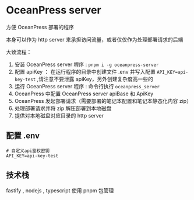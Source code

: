 # OceanPress server

方便 OceanPress 部署的程序

本身可以作为 http server 来承担访问流量，或者仅仅作为处理部署请求的后端

大致流程：

1. 安装 OceanPress server 程序 : `pnpm i -g oceanpress-server`
2. 配置 apiKey ： 在运行程序的目录中创建文件 .env 并写入配置 `API_KEY=api-key-test` ,请注意不要泄露 apiKey，另外创建复杂度高一些的
3. 运行 OceanPress server 程序 : 命令行执行 `oceanpress_server`
3. OceanPress 中配置 OceanPress server apiBase 和 ApiKey
4. OceanPress 发起部署请求（需要部署的笔记本配置和笔记本静态化内容 zip）
5. 处理部署请求并将 zip 解压部署到本地磁盘
6. 提供对本地磁盘对应目录的 http server

## 配置 .env

```env
# 自定义api鉴权密钥
API_KEY=api-key-test
```

## 技术栈

fastify , nodejs , typescript 使用 pnpm 包管理
